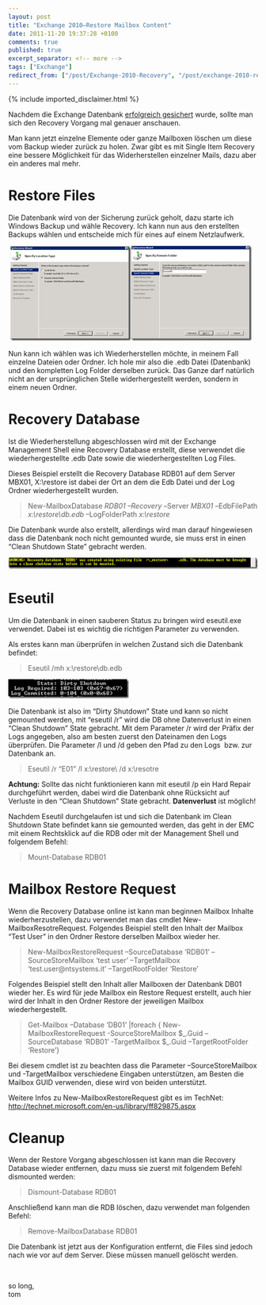 ```yaml
---
layout: post
title: "Exchange 2010–Restore Mailbox Content"
date: 2011-11-20 19:37:28 +0100
comments: true
published: true
excerpt_separator: <!-- more -->
tags: ["Exchange"]
redirect_from: ["/post/Exchange-2010-Recovery", "/post/exchange-2010-recovery"]
---
```

<!-- more -->
{% include imported_disclaimer.html %}
<p>Nachdem die Exchange Datenbank <a href="/post/Exchange-2010-e28093-Backup.aspx" target="_blank">erfolgreich gesichert</a> wurde, sollte man sich den Recovery Vorgang mal genauer anschauen.</p>  <p>Man kann jetzt einzelne Elemente oder ganze Mailboxen löschen um diese vom Backup wieder zurück zu holen. Zwar gibt es mit Single Item Recovery eine bessere Möglichkeit für das Widerherstellen einzelner Mails, dazu aber ein anderes mal mehr.</p>  <h1>Restore Files</h1>  <p>Die Datenbank wird von der Sicherung zurück geholt, dazu starte ich Windows Backup und wähle Recovery. Ich kann nun aus den erstellten Backups wählen und entscheide mich für eines auf einem Netzlaufwerk.</p>  <p>&#160;<a href="/assets/image_367.png"><img style="border-right-width: 0px; display: inline; border-top-width: 0px; border-bottom-width: 0px; border-left-width: 0px" class="wlDisabledImage" title="image" border="0" alt="image" src="/assets/image_thumb_365.png" width="244" height="191" /></a><a href="/assets/image_368.png"><img style="border-right-width: 0px; margin: 0px; display: inline; border-top-width: 0px; border-bottom-width: 0px; border-left-width: 0px" class="wlDisabledImage" title="image" border="0" alt="image" src="/assets/image_thumb_366.png" width="244" height="192" /></a></p>  <p>Nun kann ich wählen was ich Wiederherstellen möchte, in meinem Fall einzelne Dateien oder Ordner. Ich hole mir also die .edb Datei (Datenbank) und den kompletten Log Folder derselben zurück. Das Ganze darf natürlich nicht an der ursprünglichen Stelle widerhergestellt werden, sondern in einem neuen Ordner.</p>  <h1>Recovery Database</h1>  <p>Ist die Wiederherstellung abgeschlossen wird mit der Exchange Management Shell eine Recovery Database erstellt, diese verwendet die wiederhergestellte .edb Date sowie die wiederhergestellten Log Files. </p>  <p>Dieses Beispiel erstellt die Recovery Database RDB01 auf dem Server MBX01, X:\restore ist dabei der Ort an dem die Edb Datei und der Log Ordner wiederhergestellt wurden.</p>  <blockquote>   <p>New-MailboxDatabase <em>RDB01 –Recovery –</em>Server <em>MBX01 –</em>EdbFilePath <em>x:\restore\db.edb</em> –LogFolderPath <em>x:\restore</em> </p> </blockquote>  <p><em></em></p>  <p>Die Datenbank wurde also erstellt, allerdings wird man darauf hingewiesen dass die Datenbank noch nicht gemounted wurde, sie muss erst in einen “Clean Shutdown State” gebracht werden.</p>  <p><a href="/assets/image_369.png"><img style="border-right-width: 0px; display: inline; border-top-width: 0px; border-bottom-width: 0px; border-left-width: 0px" class="wlDisabledImage" title="image" border="0" alt="image" src="/assets/image_thumb_367.png" width="644" height="23" /></a></p>  <h1>Eseutil</h1>  <p>Um die Datenbank in einen sauberen Status zu bringen wird eseutil.exe verwendet. Dabei ist es wichtig die richtigen Parameter zu verwenden.</p>  <p>Als erstes kann man überprüfen in welchen Zustand sich die Datenbank befindet:</p>  <blockquote>   <p>Eseutil /mh x:\restore\db.edb</p> </blockquote>  <p><a href="/assets/image_370.png"><img style="background-image: none; border-right-width: 0px; margin: 0px; padding-left: 0px; padding-right: 0px; display: inline; border-top-width: 0px; border-bottom-width: 0px; border-left-width: 0px; padding-top: 0px" title="image" border="0" alt="image" src="/assets/image_thumb_368.png" width="244" height="39" /></a></p>  <p>Die Datenbank ist also im “Dirty Shutdown” State und kann so nicht gemounted werden, mit “eseutil /r” wird die DB ohne Datenverlust in einen “Clean Shutdown” State gebracht. Mit dem Parameter /r wird der Präfix der Logs angegeben, also am besten zuerst den Dateinamen den Logs überprüfen. Die Parameter /l und /d geben den Pfad zu den Logs&#160; bzw. zur Datenbank an.</p>  <blockquote>   <p>Eseutil /r “E01” /l x:\restore\ /d x:\resotre</p> </blockquote>  <p><strong>Achtung:</strong> Sollte das nicht funktionieren kann mit eseutil /p ein Hard Repair durchgeführt werden, dabei wird die Datenbank ohne Rücksicht auf Verluste in den “Clean Shutdown” State gebracht. <strong>Datenverlust</strong> ist möglich!</p>  <p>Nachdem Eseutil durchgelaufen ist und sich die Datenbank im Clean Shutdown State befindet kann sie gemounted werden, das geht in der EMC mit einem Rechtsklick auf die RDB oder mit der Management Shell und folgendem Befehl:</p>  <blockquote>   <p>Mount-Database RDB01</p> </blockquote>  <h1>Mailbox Restore Request</h1>  <p>Wenn die Recovery Database online ist kann man beginnen Mailbox Inhalte wiederherzustellen, dazu verwendet man das cmdlet New-MailboxResotreRequest. Folgendes Beispiel stellt den Inhalt der Mailbox “Test User” in den Ordner Restore derselben Mailbox wieder her.</p>  <blockquote>   <p>New-MailboxRestoreRequest –SourceDatabase ‘RDB01’ –SourceStoreMailbox ‘test user’ –TargetMailbox ‘test.user@ntsystems.it’ –TargetRootFolder ‘Restore’</p> </blockquote>  <p>Folgendes Beispiel stellt den Inhalt aller Mailboxen der Datenbank DB01 wieder her. Es wird für jede Mailbox ein Restore Request erstellt, auch hier wird der Inhalt in den Ordner Restore der jeweiligen Mailbox wiederhergestellt.</p>  <blockquote>   <p>Get-Mailbox –Database ‘DB01’ |foreach { New-MailboxRestoreRequest -SourceStoreMailbox $_.Guid –SourceDatabase ‘RDB01’ -TargetMailbox $_.Guid –TargetRootFolder ‘Restore’}</p> </blockquote>  <p>Bei diesem cmdlet ist zu beachten dass die Parameter –SourceStoreMailbox und -TargetMailbox verschiedene Eingaben unterstützen, am Besten die Mailbox GUID verwenden, diese wird von beiden unterstützt.</p>  <p>Weitere Infos zu New-MailboxRestoreRequest gibt es im TechNet: <a title="http://technet.microsoft.com/en-us/library/ff829875.aspx" href="http://technet.microsoft.com/en-us/library/ff829875.aspx">http://technet.microsoft.com/en-us/library/ff829875.aspx</a>&#160;</p>  <h1>Cleanup</h1>  <p>Wenn der Restore Vorgang abgeschlossen ist kann man die Recovery Database wieder entfernen, dazu muss sie zuerst mit folgendem Befehl dismounted werden:</p>  <blockquote>   <p>Dismount-Database RDB01</p> </blockquote>  <p>Anschließend kann man die RDB löschen, dazu verwendet man folgenden Befehl:</p>  <blockquote>   <p>Remove-MailboxDatabase RDB01</p> </blockquote>  <p>Die Datenbank ist jetzt aus der Konfiguration entfernt, die Files sind jedoch nach wie vor auf dem Server. Diese müssen manuell gelöscht werden.</p>  <p>&#160;</p>  <p>so long,   <br />tom</p>

